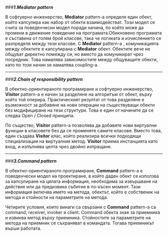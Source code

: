###***1.Mediator pattern***

В софтуерно инженерство, **Mediator** pattern-a определя един обект, който капсулира как набор от обекти взаимодействат. Този модел се счита за поведенчески модел поради начина, по който може да промени в движение 
поведение на програмата.Обикновено програмата е съставена от голям брой класове, така че логиката и изчислението се разпределя между тези класове.
С **Mediator** pattern-a , комуникацията между обектите е капсулирана с **Mediator** обект. Обектите вече не общуват директно помежду си, но вместо да комуникират чрез посредник. Това намалява зависимостите между общуващите 
обекти, като по този начин se намалява coupling-a.

***

###***2.Chain of responsibility pattern***


В обектно-ориентираното програмиране и софтуерно инженерство, **Visitor** pattern-a е начин за разделяне 
на алгоритъм от обект, върху който той оперира. Практическият резултат от това разделяне е възможност за 
добавяне на нови операции на съществуващи обекти без модифициране на тези структури. Това е един от 
начините да се следва Open / Closed принципа.

По същество, **Visitor** pattern-a позволява да добавяте нови виртуални функции в класовете без да се променятe 
самите класове. Вместо това, един създава **Visitor** клас, който реализира всички подходящи специализации на 
виртуалния метод. **Visitor** приема инстанцията като вход, и изпълнява целта чрез двойно изпращане.

***

###***3.Command pattern***


В обектно-ориентираното програмиране, **Command** pattern-a е поведенчески модел на проектиране, в който даден обект 
се използва за капсулиране на цялата информация, необходима за извършване на действие или да предизвика 
събитие в по-късен момент. Тази информация включва името на метода, обектът, който е собственик на метода и 
стойности на параметрите на метода.

Четирите условия, които винаги са свързани с **Command** pattern-a са command, receiver, invoker и client. Command обекта знае за приемника и извиква метод върху приемника. Стойностите за параметрите на метода на приемник се 
съхраняват в командата. Тогава приемникът върши работата.